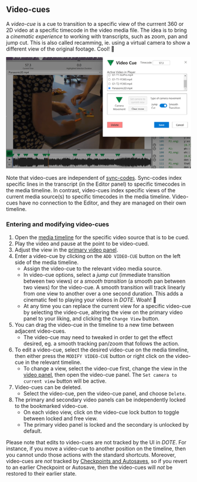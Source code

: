 ## Video-cues

A _video-cue_ is a cue to transition to a specific view of the currrent 360 or 2D video at a specific timecode in the video media file.
The idea is to bring a _cinematic experience_ to working with transcripts, such as zoom, pan and jump cut.
This is also called recamming, ie. using a virtual camera to show a different view of the original footage.
Cool! 🍦

[![Video-cues](images/cues/video-cue-edit.png)](images/cues/video-cue-edit.png)

Note that video-cues are independent of [sync-codes](sync-code.md).
Sync-codes index specific lines in the transcript (in the Editor panel) to specific timecodes in the media timeline.
In contrast, video-cues index specific views of the current media source(s) to specific timecodes in the media timeline.
Video-cues have no connection to the Editor, and they are managed on their own timeline.

### Entering and modifying video-cues

1. Open the [media timeline](media.md#media) for the specific video source that is to be cued.
1. Play the video and pause at the point to be video-cued.
1. Adjust the view in the [primary video panel](video.md).
1. Enter a video-cue by clicking on the `ADD VIDEO-CUE` button on the left side of the media timeline.
    - Assign the video-cue to the relevant video media source.
    - In video-cue options, select a _jump cut_ (immediate transition between two views) or a _smooth transition_ (a smooth pan between two views) for the video-cue.
    A smooth transition will track linearly from one view to another over a one second duration.
    This adds a cinematic feel to playing your videos in _DOTE_. Woah! 🎦
    - At any time you can replace the current view for a specific video-cue by selecting the video-cue, altering the view on the primary video panel to your liking, and clicking the `Change View` button.
1. You can drag the video-cue in the timeline to a new time between adjacent video-cues.
    - The video-cue may need to tweaked in order to get the effect desired, eg. a smooth tracking pan/zoom that follows the action.
1. To edit a video-cue, select the desired video-cue on the media timeline, then either press the `MODIFY VIDEO-CUE` button or right click on the video-cue in the relevant timeline.
    - To change a view, select the video-cue first, change the view in the [video panel](video.md), then open the video-cue panel.
    The `Set camera to current view` button will be active.
1. Video-cues can be deleted.
    - Select the video-cue, pen the video-cue panel, and choose `Delete`.
1. The primary and secondary video panels can be independently locked to the bookmarked video-cue.
    - On each video view, click on the video-cue lock button to toggle between locked and free view.
    - The primary video panel is locked and the secondary is unlocked by default.

Please note that edits to video-cues are not tracked by the UI in _DOTE_.
For instance, if you move a video-cue to another position on the timeline, then you cannot undo those actions with the standard shortcuts.
Moreover, video-cues are _not_ tracked by [Checkpoints and Autosaves](versioncontrol.md), so if you revert to an earlier Checkpoint or Autosave, then the video-cues will _not_ be restored to their earlier state.
